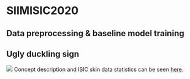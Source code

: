 # SIIMISIC2020
## Data preprocessing & baseline model training
## Ugly duckling sign
![](https://github.com/zyimia/ISIC20_UM_Team/blob/master/figures/ugly_duckling_sign.png)
Concept description and ISIC skin data statistics can be seen [here](https://github.com/zyimia/SIIMISIC2020/blob/master/Zhen/ugly_duckling/ugly_duckling_sign/ugly_duckling.pdf).
